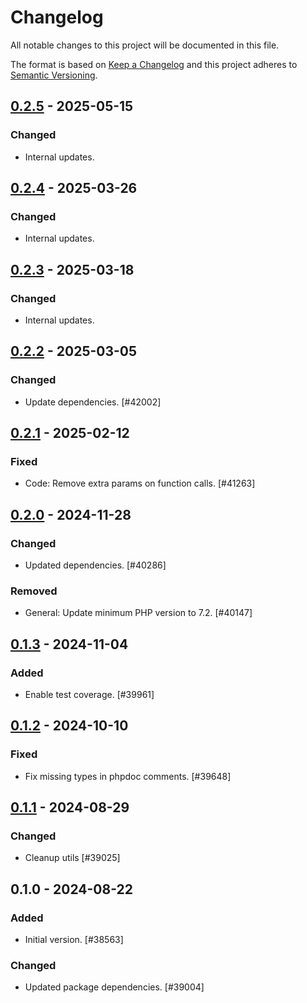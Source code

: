 # Changelog

All notable changes to this project will be documented in this file.

The format is based on [Keep a Changelog](https://keepachangelog.com/en/1.0.0/)
and this project adheres to [Semantic Versioning](https://semver.org/spec/v2.0.0.html).

## [0.2.5] - 2025-05-15
### Changed
- Internal updates.

## [0.2.4] - 2025-03-26
### Changed
- Internal updates.

## [0.2.3] - 2025-03-18
### Changed
- Internal updates.

## [0.2.2] - 2025-03-05
### Changed
- Update dependencies. [#42002]

## [0.2.1] - 2025-02-12
### Fixed
- Code: Remove extra params on function calls. [#41263]

## [0.2.0] - 2024-11-28
### Changed
- Updated dependencies. [#40286]

### Removed
- General: Update minimum PHP version to 7.2. [#40147]

## [0.1.3] - 2024-11-04
### Added
- Enable test coverage. [#39961]

## [0.1.2] - 2024-10-10
### Fixed
- Fix missing types in phpdoc comments. [#39648]

## [0.1.1] - 2024-08-29
### Changed
- Cleanup utils [#39025]

## 0.1.0 - 2024-08-22
### Added
- Initial version. [#38563]

### Changed
- Updated package dependencies. [#39004]

[0.2.5]: https://github.com/Automattic/jetpack-schema/compare/v0.2.4...v0.2.5
[0.2.4]: https://github.com/Automattic/jetpack-schema/compare/v0.2.3...v0.2.4
[0.2.3]: https://github.com/Automattic/jetpack-schema/compare/v0.2.2...v0.2.3
[0.2.2]: https://github.com/Automattic/jetpack-schema/compare/v0.2.1...v0.2.2
[0.2.1]: https://github.com/Automattic/jetpack-schema/compare/v0.2.0...v0.2.1
[0.2.0]: https://github.com/Automattic/jetpack-schema/compare/v0.1.3...v0.2.0
[0.1.3]: https://github.com/Automattic/jetpack-schema/compare/v0.1.2...v0.1.3
[0.1.2]: https://github.com/Automattic/jetpack-schema/compare/v0.1.1...v0.1.2
[0.1.1]: https://github.com/Automattic/jetpack-schema/compare/v0.1.0...v0.1.1
